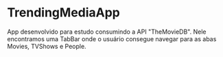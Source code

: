 # TrendingMediaApp

App desenvolvido para estudo consumindo a API "TheMovieDB". Nele encontramos uma TabBar onde o usuário consegue navegar para as abas Movies, TVShows e People.

